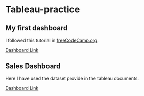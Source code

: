 # Tableau-practice

## My first dashboard

I followed this tutorial in [freeCodeCamp.org](https://www.youtube.com/watch?v=TPMlZxRRaBQ&t=588s).

[Dashboard Link](https://public.tableau.com/app/profile/kaushiknshamantha/viz/Practise1_16310785111230/Dashboard1?publish=yes)
 
## Sales Dashboard

Here I have used the dataset provide in the tableau documents.

[Dashboard Link](https://public.tableau.com/app/profile/kaushiknshamantha/viz/SalesDashboard_16312517357750/Dashboard1?publish=yes)
